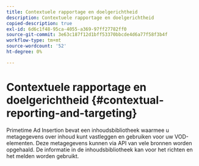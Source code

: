 ```yaml
---
title: Contextuele rapportage en doelgerichtheid
description: Contextuele rapportage en doelgerichtheid
copied-description: true
exl-id: 6d6c1f48-95ca-4055-a369-97ff27782ff0
source-git-commit: 3e63c187f12d1bff53370bbcde4d6a77f58f3b4f
workflow-type: tm+mt
source-wordcount: '52'
ht-degree: 0%

---
```


# Contextuele rapportage en doelgerichtheid {#contextual-reporting-and-targeting}

Primetime Ad Insertion bevat een inhoudsbibliotheek waarmee u metagegevens over inhoud kunt vastleggen en gebruiken voor uw VOD-elementen. Deze metagegevens kunnen via API van vele bronnen worden opgehaald. De informatie in de inhoudsbibliotheek kan voor het richten en het melden worden gebruikt.

